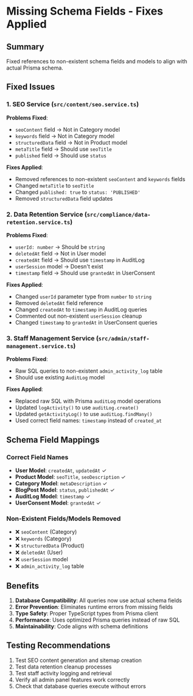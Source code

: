 # Missing Schema Fields - Fixes Applied

## Summary
Fixed references to non-existent schema fields and models to align with actual Prisma schema.

## Fixed Issues

### 1. SEO Service (`src/content/seo.service.ts`)
**Problems Fixed**:
- `seoContent` field → Not in Category model
- `keywords` field → Not in Category model  
- `structuredData` field → Not in Product model
- `metaTitle` field → Should use `seoTitle`
- `published` field → Should use `status`

**Fixes Applied**:
- Removed references to non-existent `seoContent` and `keywords` fields
- Changed `metaTitle` to `seoTitle` 
- Changed `published: true` to `status: 'PUBLISHED'`
- Removed `structuredData` field updates

### 2. Data Retention Service (`src/compliance/data-retention.service.ts`)
**Problems Fixed**:
- `userId: number` → Should be `string`
- `deletedAt` field → Not in User model
- `createdAt` field → Should use `timestamp` in AuditLog
- `userSession` model → Doesn't exist
- `timestamp` field → Should use `grantedAt` in UserConsent

**Fixes Applied**:
- Changed `userId` parameter type from `number` to `string`
- Removed `deletedAt` field reference
- Changed `createdAt` to `timestamp` in AuditLog queries
- Commented out non-existent `userSession` cleanup
- Changed `timestamp` to `grantedAt` in UserConsent queries

### 3. Staff Management Service (`src/admin/staff-management.service.ts`)
**Problems Fixed**:
- Raw SQL queries to non-existent `admin_activity_log` table
- Should use existing `AuditLog` model

**Fixes Applied**:
- Replaced raw SQL with Prisma `auditLog` model operations
- Updated `logActivity()` to use `auditLog.create()`
- Updated `getActivityLog()` to use `auditLog.findMany()`
- Used correct field names: `timestamp` instead of `created_at`

## Schema Field Mappings

### Correct Field Names
- **User Model**: `createdAt`, `updatedAt` ✓
- **Product Model**: `seoTitle`, `seoDescription` ✓ 
- **Category Model**: `metaDescription` ✓
- **BlogPost Model**: `status`, `publishedAt` ✓
- **AuditLog Model**: `timestamp` ✓
- **UserConsent Model**: `grantedAt` ✓

### Non-Existent Fields/Models Removed
- ❌ `seoContent` (Category)
- ❌ `keywords` (Category)  
- ❌ `structuredData` (Product)
- ❌ `deletedAt` (User)
- ❌ `userSession` model
- ❌ `admin_activity_log` table

## Benefits
1. **Database Compatibility**: All queries now use actual schema fields
2. **Error Prevention**: Eliminates runtime errors from missing fields
3. **Type Safety**: Proper TypeScript types from Prisma client
4. **Performance**: Uses optimized Prisma queries instead of raw SQL
5. **Maintainability**: Code aligns with schema definitions

## Testing Recommendations
1. Test SEO content generation and sitemap creation
2. Test data retention cleanup processes
3. Test staff activity logging and retrieval
4. Verify all admin panel features work correctly
5. Check that database queries execute without errors